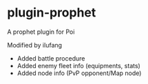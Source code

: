 # plugin-prophet

A prophet plugin for Poi

Modified by ilufang

* Added battle procedure
* Added enemy fleet info (equipments, stats)
* Added node info (PvP opponent/Map node)

